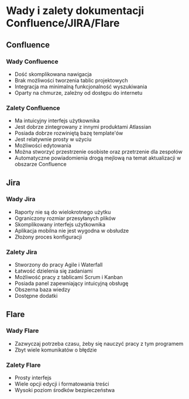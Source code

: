 
<!-- Headings -->
# Wady i zalety dokumentacji Confluence/JIRA/Flare
## Confluence
### Wady Confluence
<!-- UL -->
* Dość skomplikowana nawigacja
* Brak możliwości tworzenia tablic projektowych
* Integracja ma minimalną funkcjonalność wyszukiwania
* Oparty na chmurze, zależny od dostępu do internetu
### Zalety Confluence
<!-- UL -->
* Ma intuicyjny interfejs użytkownika
* Jest dobrze zintegrowany z innymi produktami Atlassian
* Posiada dobrze rozwiniętą bazę template'ów
* Jest relatywnie prosty w użyciu
* Możliwości edytowania
* Można stworzyć przestrzenie osobiste oraz przetrzenie dla zespołów
* Automatyczne powiadomienia drogą mejlową na temat aktualizacji w obszarze Confluence


## Jira
### Wady Jira
<!-- UL -->
* Raporty nie są do wielokrotnego użytku
* Ograniczony rozmiar przesyłanych plików
* Skomplikowany interfejs użytkownika
* Aplikacja mobilna nie jest wygodna w obsłudze
* Złożony proces konfiguracji
### Zalety Jira
<!-- UL -->
* Stworzony do pracy Agile i Waterfall
* Łatwość dzielenia się zadaniami
* Możliwość pracy z tablicami Scrum i Kanban
* Posiada panel zapewniający intuicyjną obsługę
* Obszerna baza wiedzy
* Dostępne dodatki 
## Flare
### Wady Flare 
<!-- UL -->
* Zazwyczaj potrzeba czasu, żeby się nauczyć pracy z tym programem
* Zbyt wiele komunikatów o błędzie

### Zalety Flare
<!-- UL -->
* Prosty interfejs
* Wiele opcji edycji i formatowania treści
* Wysoki poziom środków bezpieczeństwa
